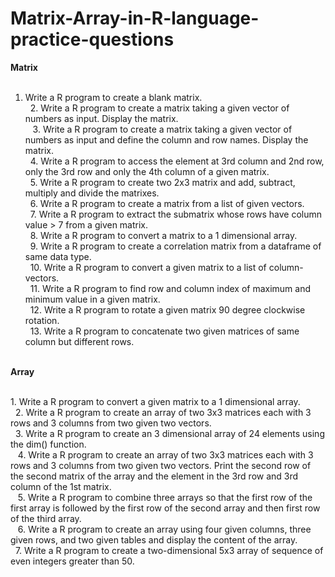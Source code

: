 # Matrix-Array-in-R-language-practice-questions
**Matrix** <br /> 
1. Write a R program to create a blank matrix.<br /> 
2. Write a R program to create a matrix taking a given vector of numbers as input. Display the matrix.<br />   
3. Write a R program to create a matrix taking a given vector of numbers as input and define the column and row names. Display the matrix.<br /> 
4. Write a R program to access the element at 3rd column and 2nd row, only the 3rd row and only the 4th column of a given matrix. <br /> 
5. Write a R program to create two 2x3 matrix and add, subtract, multiply and divide the matrixes. <br /> 
6. Write a R program to create a matrix from a list of given vectors. <br /> 
7. Write a R program to extract the submatrix whose rows have column value > 7 from a given matrix. <br /> 
8. Write a R program to convert a matrix to a 1 dimensional array. <br /> 
9. Write a R program to create a correlation matrix from a dataframe of same data type. <br /> 
10. Write a R program to convert a given matrix to a list of column-vectors. <br /> 
11. Write a R program to find row and column index of maximum and minimum value in a given matrix. <br /> 
12. Write a R program to rotate a given matrix 90 degree clockwise rotation. <br /> 
13. Write a R program to concatenate two given matrices of same column but different rows. <br /> 



**Array** <br /> 

1. Write a R program to convert a given matrix to a 1 dimensional array.  <br /> 
2. Write a R program to create an array of two 3x3 matrices each with 3 rows and 3 columns from two given two vectors. <br /> 
3. Write a R program to create an 3 dimensional array of 24 elements using the dim() function.<br />   
4. Write a R program to create an array of two 3x3 matrices each with 3 rows and 3 columns from two given two vectors. Print the second row of the second matrix of the array and the element in the 3rd row and 3rd column of the 1st matrix.<br />   
5. Write a R program to combine three arrays so that the first row of the first array is followed by the first row of the second array and then first row of the third array.<br />   
6. Write a R program to create an array using four given columns, three given rows, and two given tables and display the content of the array. <br /> 
 7. Write a R program to create a two-dimensional 5x3 array of sequence of even integers greater than 50. <br /> 


